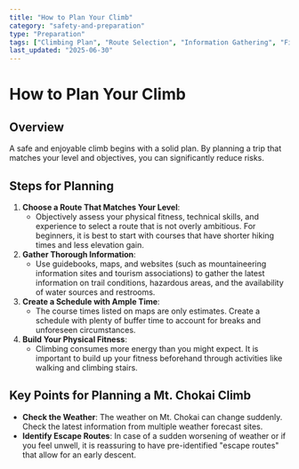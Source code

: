 ```yaml
---
title: "How to Plan Your Climb"
category: "safety-and-preparation"
type: "Preparation"
tags: ["Climbing Plan", "Route Selection", "Information Gathering", "Fitness"]
last_updated: "2025-06-30"
---
```


# How to Plan Your Climb

## Overview
A safe and enjoyable climb begins with a solid plan. By planning a trip that matches your level and objectives, you can significantly reduce risks.

## Steps for Planning
1.  **Choose a Route That Matches Your Level**:
    - Objectively assess your physical fitness, technical skills, and experience to select a route that is not overly ambitious. For beginners, it is best to start with courses that have shorter hiking times and less elevation gain.
2.  **Gather Thorough Information**:
    - Use guidebooks, maps, and websites (such as mountaineering information sites and tourism associations) to gather the latest information on trail conditions, hazardous areas, and the availability of water sources and restrooms.
3.  **Create a Schedule with Ample Time**:
    - The course times listed on maps are only estimates. Create a schedule with plenty of buffer time to account for breaks and unforeseen circumstances.
4.  **Build Your Physical Fitness**:
    - Climbing consumes more energy than you might expect. It is important to build up your fitness beforehand through activities like walking and climbing stairs.

## Key Points for Planning a Mt. Chokai Climb
- **Check the Weather**: The weather on Mt. Chokai can change suddenly. Check the latest information from multiple weather forecast sites.
- **Identify Escape Routes**: In case of a sudden worsening of weather or if you feel unwell, it is reassuring to have pre-identified "escape routes" that allow for an early descent.